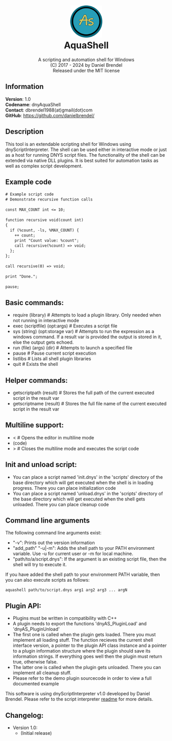<h1 align="center">
    <img src="dnyAquaShell/logo.png" width="100"/><br/>
    AquaShell
</h1>

<p align="center">
    A scripting and automation shell for Windows<br/>
    (C) 2017 - 2024 by Daniel Brendel<br/>
    Released under the MIT license
</p>

## Information

**Version**: 1.0\
**Codename**: dnyAquaShell\
**Contact**: dbrendel1988(at)gmail(dot)com\
**GitHub**: https://github.com/danielbrendel/

## Description
This tool is an extendable scripting shell for Windows using dnyScriptInterpreter. The shell can be used either in interactive mode or just as a host for running DNYS script files. The functionality of the shell can be extended via native DLL plugins. It is best suited for automation tasks as well as complex script development.

## Example code
```
# Example script code
# Demonstrate recursive function calls

const MAX_COUNT int <= 10;

function recursive void(count int)
{
  if (%count, -ls, %MAX_COUNT) {
    ++ count;
    print "Count value: %count";
    call recursive(%count) => void;
  };
};

call recursive(0) => void;

print "Done.";

pause;
```

## Basic commands:
* require (library) # Attempts to load a plugin library. Only needed when not running in interactive mode
* exec (scriptfile) (opt:args) # Executes a script file
* sys (string) (opt:storage var) # Attempts to run the expression as a windows command. If a result var is provided the output is stored in it, else the output gets echoed.
* run (file) (args) (dir) # Attempts to launch a specified file
* pause # Pause current script execution
* listlibs # Lists all shell plugin libraries
* quit # Exists the shell

## Helper commands:
* getscriptpath (result) # Stores the full path of the current executed script in the result var
* getscriptname (result) # Stores the full file name of the current executed script in the result var

## Multiline support:
* \< # Opens the editor in multiline mode
* (code)
* \> # Closes the multiline mode and executes the script code

## Init and unload script:
* You can place a script named 'init.dnys' in the 'scripts' directory of the base directory
  which will get executed when the shell is in loading progress. There you can place
  initialization code
* You can place a script named 'unload.dnys' in the 'scripts' directory of the base directory
  which will get executed when the shell gets unloaded. There you can place cleanup code

## Command line arguments

The following command line arguments exist:

* "-v": Prints out the version information
* "add_path" "-u|-m": Adds the shell path to your PATH environment variable. Use -u for current user or -m for local machine.
* "path/to/a/script.dnys": If the argument is an existing script file, then the shell will try to execute it.

If you have added the shell path to your environment PATH variable, then you can also execute scripts as follows:
```
aquashell path/to/script.dnys arg1 arg2 arg3 ... argN
```

## Plugin API:
* Plugins must be written in compatibility with C++
* A plugin needs to export the functions 'dnyAS_PluginLoad' and 'dnyAS_PluginUnload'
* The first one is called when the plugin gets loaded. There you must implement all
  loading stuff. The function recieves the current shell interface version, a pointer
  to the plugin API class instance and a pointer to a plugin information structure
  where the plugin should save its information strings. If everything goes well then
  the plugin must return true, otherwise false.
* The latter one is called when the plugin gets unloaded. There you can implement
  all cleanup stuff. 
* Please refer to the demo plugin sourcecode in order to view a full documented example

This software is using dnyScriptInterpreter v1.0 developed by Daniel Brendel.
Please refer to the script interpreter [readme](interpreter/README.md) for more details.

## Changelog:
* Version 1.0:
	* (Initial release)